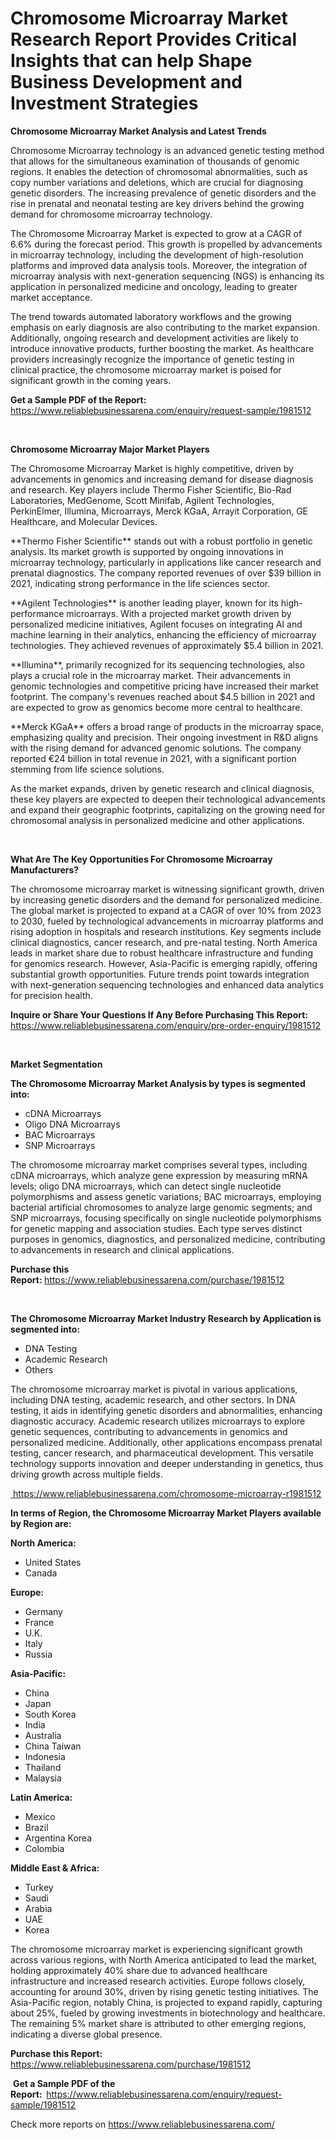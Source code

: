 <p><h1>Chromosome Microarray Market Research Report Provides Critical Insights that can help Shape Business Development and Investment Strategies</h1></p><p><strong>Chromosome Microarray Market Analysis and Latest Trends</strong></p>
<p><p>Chromosome Microarray technology is an advanced genetic testing method that allows for the simultaneous examination of thousands of genomic regions. It enables the detection of chromosomal abnormalities, such as copy number variations and deletions, which are crucial for diagnosing genetic disorders. The increasing prevalence of genetic disorders and the rise in prenatal and neonatal testing are key drivers behind the growing demand for chromosome microarray technology.</p><p>The Chromosome Microarray Market is expected to grow at a CAGR of 6.6% during the forecast period. This growth is propelled by advancements in microarray technology, including the development of high-resolution platforms and improved data analysis tools. Moreover, the integration of microarray analysis with next-generation sequencing (NGS) is enhancing its application in personalized medicine and oncology, leading to greater market acceptance.</p><p>The trend towards automated laboratory workflows and the growing emphasis on early diagnosis are also contributing to the market expansion. Additionally, ongoing research and development activities are likely to introduce innovative products, further boosting the market. As healthcare providers increasingly recognize the importance of genetic testing in clinical practice, the chromosome microarray market is poised for significant growth in the coming years.</p></p>
<p><strong>Get a Sample PDF of the Report:&nbsp;</strong> <a href="https://www.reliablebusinessarena.com/enquiry/request-sample/1981512?utm_campaign=3019&utm_medium=2&utm_source=Github&utm_content=ia&utm_term=04032025&utm_id=chromosome-microarray">https://www.reliablebusinessarena.com/enquiry/request-sample/1981512</a></p>
<p>&nbsp;</p>
<p><strong>Chromosome Microarray Major Market Players</strong></p>
<p><p>The Chromosome Microarray Market is highly competitive, driven by advancements in genomics and increasing demand for disease diagnosis and research. Key players include Thermo Fisher Scientific, Bio-Rad Laboratories, MedGenome, Scott Minifab, Agilent Technologies, PerkinElmer, Illumina, Microarrays, Merck KGaA, Arrayit Corporation, GE Healthcare, and Molecular Devices.</p><p>**Thermo Fisher Scientific** stands out with a robust portfolio in genetic analysis. Its market growth is supported by ongoing innovations in microarray technology, particularly in applications like cancer research and prenatal diagnostics. The company reported revenues of over $39 billion in 2021, indicating strong performance in the life sciences sector.</p><p>**Agilent Technologies** is another leading player, known for its high-performance microarrays. With a projected market growth driven by personalized medicine initiatives, Agilent focuses on integrating AI and machine learning in their analytics, enhancing the efficiency of microarray technologies. They achieved revenues of approximately $5.4 billion in 2021.</p><p>**Illumina**, primarily recognized for its sequencing technologies, also plays a crucial role in the microarray market. Their advancements in genomic technologies and competitive pricing have increased their market footprint. The company's revenues reached about $4.5 billion in 2021 and are expected to grow as genomics become more central to healthcare.</p><p>**Merck KGaA** offers a broad range of products in the microarray space, emphasizing quality and precision. Their ongoing investment in R&D aligns with the rising demand for advanced genomic solutions. The company reported €24 billion in total revenue in 2021, with a significant portion stemming from life science solutions.</p><p>As the market expands, driven by genetic research and clinical diagnosis, these key players are expected to deepen their technological advancements and expand their geographic footprints, capitalizing on the growing need for chromosomal analysis in personalized medicine and other applications.</p></p>
<p>&nbsp;</p>
<p><strong>What Are The Key Opportunities For Chromosome Microarray Manufacturers?</strong></p>
<p><p>The chromosome microarray market is witnessing significant growth, driven by increasing genetic disorders and the demand for personalized medicine. The global market is projected to expand at a CAGR of over 10% from 2023 to 2030, fueled by technological advancements in microarray platforms and rising adoption in hospitals and research institutions. Key segments include clinical diagnostics, cancer research, and pre-natal testing. North America leads in market share due to robust healthcare infrastructure and funding for genomics research. However, Asia-Pacific is emerging rapidly, offering substantial growth opportunities. Future trends point towards integration with next-generation sequencing technologies and enhanced data analytics for precision health.</p></p>
<p><strong>Inquire or Share Your Questions If Any Before Purchasing This Report:</strong> <a href="https://www.reliablebusinessarena.com/enquiry/pre-order-enquiry/1981512?utm_campaign=3019&utm_medium=2&utm_source=Github&utm_content=ia&utm_term=04032025&utm_id=chromosome-microarray">https://www.reliablebusinessarena.com/enquiry/pre-order-enquiry/1981512</a></p>
<p>&nbsp;</p>
<p><strong>Market Segmentation</strong></p>
<p><strong>The Chromosome Microarray Market Analysis by types is segmented into:</strong></p>
<p><ul><li>cDNA Microarrays</li><li>Oligo DNA Microarrays</li><li>BAC Microarrays</li><li>SNP Microarrays</li></ul></p>
<p><p>The chromosome microarray market comprises several types, including cDNA microarrays, which analyze gene expression by measuring mRNA levels; oligo DNA microarrays, which can detect single nucleotide polymorphisms and assess genetic variations; BAC microarrays, employing bacterial artificial chromosomes to analyze large genomic segments; and SNP microarrays, focusing specifically on single nucleotide polymorphisms for genetic mapping and association studies. Each type serves distinct purposes in genomics, diagnostics, and personalized medicine, contributing to advancements in research and clinical applications.</p></p>
<p><strong>Purchase this Report:&nbsp;</strong><a href="https://www.reliablebusinessarena.com/purchase/1981512?utm_campaign=3019&utm_medium=2&utm_source=Github&utm_content=ia&utm_term=04032025&utm_id=chromosome-microarray">https://www.reliablebusinessarena.com/purchase/1981512</a></p>
<p>&nbsp;</p>
<p><strong>The Chromosome Microarray Market Industry Research by Application is segmented into:</strong></p>
<p><ul><li>DNA Testing</li><li>Academic Research</li><li>Others</li></ul></p>
<p><p>The chromosome microarray market is pivotal in various applications, including DNA testing, academic research, and other sectors. In DNA testing, it aids in identifying genetic disorders and abnormalities, enhancing diagnostic accuracy. Academic research utilizes microarrays to explore genetic sequences, contributing to advancements in genomics and personalized medicine. Additionally, other applications encompass prenatal testing, cancer research, and pharmaceutical development. This versatile technology supports innovation and deeper understanding in genetics, thus driving growth across multiple fields.</p></p>
<p><a href="https://www.reliablebusinessarena.com/chromosome-microarray-r1981512?utm_campaign=3019&utm_medium=2&utm_source=Github&utm_content=ia&utm_term=04032025&utm_id=chromosome-microarray">&nbsp;https://www.reliablebusinessarena.com/chromosome-microarray-r1981512</a></p>
<p><strong>In terms of Region, the Chromosome Microarray Market Players available by Region are:</strong></p>
<p>
    <p> <strong> North America: </strong>
        <ul>
            <li>United States</li>
            <li>Canada</li>
        </ul>
        </p> 
    <p> <strong> Europe: </strong>
        <ul>
            <li>Germany</li>
            <li>France</li>
            <li>U.K.</li>
            <li>Italy</li>
            <li>Russia</li>
        </ul>
        </p> 
    <p> <strong> Asia-Pacific: </strong>
        <ul>
            <li>China</li>
            <li>Japan</li>
            <li>South Korea</li>
            <li>India</li>
            <li>Australia</li>
            <li>China Taiwan</li>
            <li>Indonesia</li>
            <li>Thailand</li>
            <li>Malaysia</li>
        </ul>
        </p> 
    <p> <strong> Latin America: </strong>
        <ul>
            <li>Mexico</li>
            <li>Brazil</li>
            <li>Argentina Korea</li>
            <li>Colombia</li>
        </ul>
        </p> 
    <p> <strong> Middle East & Africa: </strong>
        <ul>
            <li>Turkey</li>
            <li>Saudi</li>
            <li>Arabia</li>
            <li>UAE</li>
            <li>Korea</li>
        </ul>
    </p>
    </p>
<p><p>The chromosome microarray market is experiencing significant growth across various regions, with North America anticipated to lead the market, holding approximately 40% share due to advanced healthcare infrastructure and increased research activities. Europe follows closely, accounting for around 30%, driven by rising genetic testing initiatives. The Asia-Pacific region, notably China, is projected to expand rapidly, capturing about 25%, fueled by growing investments in biotechnology and healthcare. The remaining 5% market share is attributed to other emerging regions, indicating a diverse global presence.</p></p>
<p><strong>Purchase this Report: </strong><a href="https://www.reliablebusinessarena.com/purchase/1981512?utm_campaign=3019&utm_medium=2&utm_source=Github&utm_content=ia&utm_term=04032025&utm_id=chromosome-microarray">https://www.reliablebusinessarena.com/purchase/1981512</a></p>
<p>&nbsp;<strong>Get a Sample PDF of the Report:&nbsp;&nbsp;</strong><a href="https://www.reliablebusinessarena.com/enquiry/request-sample/1981512?utm_campaign=3019&utm_medium=2&utm_source=Github&utm_content=ia&utm_term=04032025&utm_id=chromosome-microarray">https://www.reliablebusinessarena.com/enquiry/request-sample/1981512</a></p>
<p><strong></strong></p>
<p>Check more reports on <a href="https://www.reliablebusinessarena.com/?utm_campaign=3019&utm_medium=2&utm_source=Github&utm_content=ia&utm_term=04032025&utm_id=chromosome-microarray">https://www.reliablebusinessarena.com/</a></p>